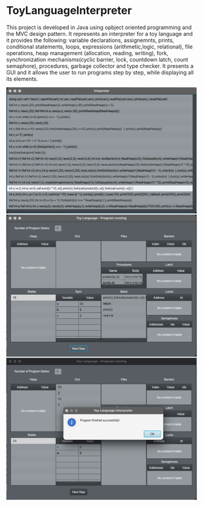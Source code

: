 # ToyLanguageInterpreter

This project is developed in Java using opbject oriented programming and the MVC design pattern. It represents an interpreter for a toy language and it provides the following: variable declarations, assignemnts, prints, conditional statements, loops, expressions (arithmetic,logic, relational), file operations, heap management (allocation, reading, writing), fork, synchronization mechanisms(cyclic barrier, lock, countdown latch, count semaphore), procedures, garbage collector and type checker. It presents a GUI and it allows the user to run programs step by step, while displaying all its elements.

![alt text](https://github.com/AndreeaPloscar/ToyLanguageInterpreter/blob/main/screenshots/Screen%20Shot%202022-03-30%20at%206.55.33%20PM.png)
![alt text](https://github.com/AndreeaPloscar/ToyLanguageInterpreter/blob/main/screenshots/Screen%20Shot%202022-03-30%20at%206.55.52%20PM.png)
![alt text](https://github.com/AndreeaPloscar/ToyLanguageInterpreter/blob/main/screenshots/Screen%20Shot%202022-03-30%20at%206.56.09%20PM.png)
